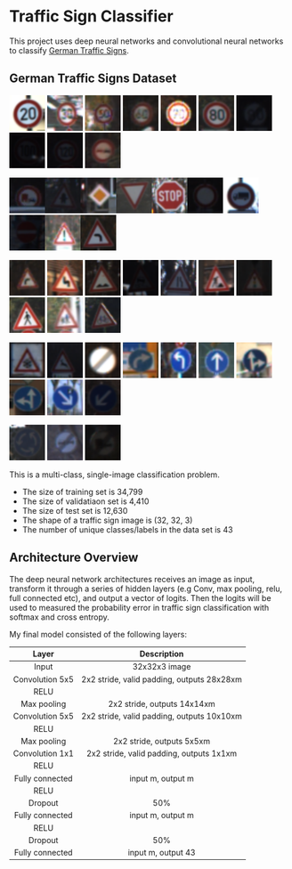 # Traffic Sign Classifier
This project uses deep neural networks and convolutional neural networks to classify [German Traffic Signs](http://benchmark.ini.rub.de/?section=gtsrb&subsection=dataset).

## German Traffic Signs Dataset
<img src="images/0.png" width="64" /> <img src="images/1.png" width="64" /> <img src="images/2.png" width="64" /> <img src="images/3.png" width="64" /> <img src="images/4.png" width="64" /> <img src="images/5.png" width="64" /> <img src="images/6.png" width="64" /> <img src="images/7.png" width="64" /> <img src="images/8.png" width="64" /> <img src="images/9.png" width="64" />

<img src="images/10.png" width="64" /><img src="images/11.png" width="64" /><img src="images/12.png" width="64" /><img src="images/13.png" width="64" /><img src="images/14.png" width="64" /><img src="images/15.png" width="64" /><img src="images/16.png" width="64" /><img src="images/17.png" width="64" /><img src="images/18.png" width="64" /><img src="images/19.png" width="64" />

<img src="images/20.png" width="64" /> <img src="images/21.png" width="64" /> <img src="images/22.png" width="64" /> <img src="images/23.png" width="64" /> <img src="images/24.png" width="64" /> <img src="images/25.png" width="64" /> <img src="images/26.png" width="64" /> <img src="images/27.png" width="64" /> <img src="images/28.png" width="64" /> <img src="images/29.png" width="64" />

<img src="images/30.png" width="64" /> <img src="images/31.png" width="64" /> <img src="images/32.png" width="64" /> <img src="images/33.png" width="64" /> <img src="images/34.png" width="64" /> <img src="images/35.png" width="64" /> <img src="images/36.png" width="64" /> <img src="images/37.png" width="64" /> <img src="images/38.png" width="64" /> <img src="images/39.png" width="64" />

<img src="images/40.png" width="64" /> <img src="images/41.png" width="64" /> <img src="images/42.png" width="64" /> 

This is a multi-class, single-image classification problem. 

* The size of training set is 34,799
* The size of validatiaon set is 4,410
* The size of test set is 12,630
* The shape of a traffic sign image is (32, 32, 3)
* The number of unique classes/labels in the data set is 43

## Architecture Overview
The deep neural network architectures receives an image as input, transform it through a series of hidden layers (e.g Conv, max pooling, relu, full connected etc), and output a vector of logits. Then the logits will be used to measured the probability error in traffic sign classification with softmax and cross entropy.

My final model consisted of the following layers:

| Layer         		|     Description	        					|
|:---------------------:|:---------------------------------------------:|
| Input         		| 32x32x3 image   							|
| Convolution 5x5     	| 2x2 stride, valid padding, outputs 28x28xm 	|
| RELU					|												|
| Max pooling	      	| 2x2 stride,  outputs 14x14xm 				|
| Convolution 5x5	    | 2x2 stride, valid padding, outputs 10x10xm    |
| RELU					|												|
| Max pooling	      	| 2x2 stride,  outputs 5x5xm 				|
| Convolution 1x1	    | 2x2 stride, valid padding, outputs 1x1xm    |
| RELU					|												|
| Fully connected		| input m, output m        									|
| RELU					|												|
| Dropout				| 50%          									|
| Fully connected		| input m, output m        									|
| RELU					|												|
| Dropout				| 50%         									|
| Fully connected		| input m, output 43        									|
